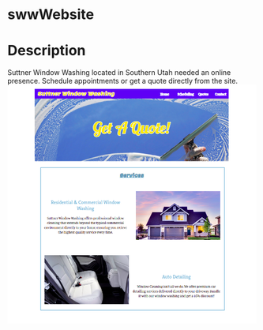 # swwWebsite
# Description
Suttner Window Washing located in Southern Utah needed an online presence. Schedule appointments or get a quote directly from the site. 
![demo](https://github.com/rcorry/swwWebsite/blob/main/SWW.png)
